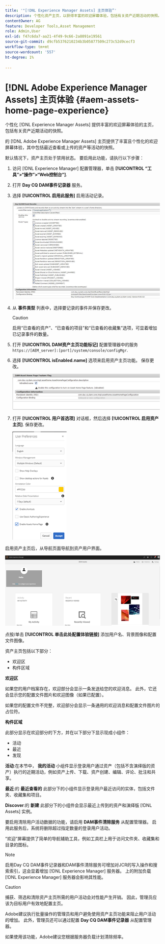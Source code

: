 ```yaml
---
title: '"[!DNL Experience Manager Assets] 主页体验”'
description: 个性化资产主页，以获得丰富的欢迎屏幕体验，包括有关资产近期活动的快照。
contentOwner: AG
feature: Developer Tools,Asset Management
role: Admin,User
exl-id: f47c6da7-aa21-4f49-9c66-2a8091e19561
source-git-commit: d9cfb5376210234b3b05877509c273c52d9cecf3
workflow-type: tm+mt
source-wordcount: '557'
ht-degree: 1%

---
```


# [!DNL Adobe Experience Manager Assets] 主页体验 {#aem-assets-home-page-experience}

个性化 [!DNL Experience Manager Assets] 提供丰富的欢迎屏幕体验的主页，包括有关资产近期活动的快照。

的 [!DNL Adobe Experience Manager Assets] 主页提供了丰富且个性化的欢迎屏幕体验，其中包括最近查看或上传的资产等活动的快照。

默认情况下，资产主页处于禁用状态。 要启用此功能，请执行以下步骤：

1. 访问 [!DNL Experience Manager] 配置管理器，单击 **[!UICONTROL “工具”>“操作”>“Web控制台”]**.
1. 打开 **Day CQ DAM事件记录器** 服务。
1. 选择 **[!UICONTROL 启用此服务]** 启用活动记录。

   ![chlimage_1-250](assets/chlimage_1-250.png)

1. 从 **事件类型** 列表中，选择要记录的事件并保存更改。

   >[!CAUTION]
   >
   >启用“已查看的资产”、“已查看的项目”和“已查看的收藏集”选项，可显着增加已记录事件的数量。

1. 打开 **[!UICONTROL DAM资产主页功能标记]** 配置管理器中的服务 `https://[AEM_server]:[port]/system/console/configMgr`.
1. 选择 **[!UICONTROL isEnabled.name]** 选项来启用资产主页功能。 保存更改。

   ![chlimage_1-251](assets/chlimage_1-251.png)

1. 打开 **[!UICONTROL 用户首选项]** 对话框，然后选择 **[!UICONTROL 启用资产主页]**. 保存更改。

   ![user_preferences](assets/user_preferences.png)

启用资产主页后，从导航页面导航到资产用户界面。

![home_page](assets/home_page.png)

点按/单击 **[!UICONTROL 单击此处配置体验链接]** 添加用户名、背景图像和配置文件图像。

资产主页包括以下部分：

* 欢迎区
* 构件区域

**欢迎区**

如果您的用户档案存在，欢迎部分会显示一条发送给您的欢迎消息。 此外，它还会显示您的配置文件图片和欢迎图像（如果已配置）。

如果您的配置文件不完整，欢迎部分会显示一条通用的欢迎消息和配置文件图片的占位符。

**构件区域**

此部分显示在欢迎部分的下方，并在以下部分下显示现成小组件：

* 活动
* 最近
* 发现

**活动**:在本节中， **我的活动** 小组件显示登录用户通过资产（包括不含演绎版的资产）执行的近期活动，例如资产上传、下载、资产创建、编辑、评论、批注和共享。

**最近**:的 **最近查看的** 此部分下的小组件显示登录用户最近访问的实体，包括文件夹、收藏集和项目。

**Discover**:的 **新建** 此部分下的小组件会显示最近上传到的资产和演绎版 [!DNL Assets] 实例。

要启用清除用户活动数据的功能，请启用 **DAM事件清除服务** 从配置管理器。 启用此服务后，系统将删除超过指定数量的登录用户活动。

“欢迎”屏幕提供了简单的导航辅助工具，例如工具栏上用于访问文件夹、收藏集和目录的图标。

>[!NOTE]
>
>启用Day CQ DAM事件记录器和DAM事件清除服务可增加对JCR的写入操作和搜索索引，这会显着增加 [!DNL Experience Manager] 服务器。 上的附加负载 [!DNL Experience Manager] 服务器会影响其性能。

>[!CAUTION]
>
>捕获、筛选和清除资产主页所需的用户活动会对性能产生开销。 因此，管理员应该为目标用户有效地配置主页。
>
>Adobe建议执行批量操作的管理员和用户避免使用资产主页功能来阻止用户活动的增加。 此外，管理员还可以通过配置 **Day CQ DAM事件记录器** 从配置管理器。
>
>如果使用该功能，Adobe建议您根据服务器负载计划清除频率。
